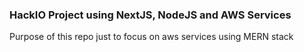 ### HackIO Project using NextJS, NodeJS and AWS Services
Purpose of this repo just to focus on aws services using MERN stack